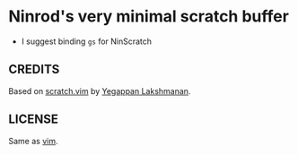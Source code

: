 # Ninrod's very minimal scratch buffer

* I suggest binding `gs` for NinScratch

CREDITS
-------

Based on [scratch.vim][2] by [Yegappan Lakshmanan][3].

LICENSE
-------

Same as [vim][1].

[1]: <http://vimdoc.sourceforge.net/htmldoc/uganda.html#license>
[2]: <https://github.com/yegappan/scratch.git>
[3]: <https://github.com/yegappan>
 

